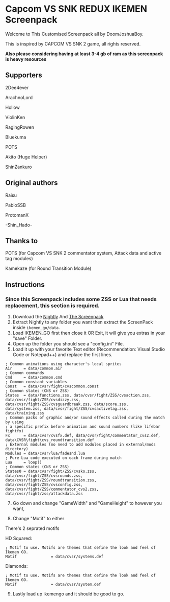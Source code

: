 # Capcom VS SNK REDUX IKEMEN Screenpack

Welcome to This Customised Screenpack all by DoomJoshuaBoy.  

This is inspired by CAPCOM VS SNK 2 game, all rights reserved.

**Also please considering having at least 3-4 gb of ram as this screenpack is heavy resources**

## Supporters

2Dee4ever

ArachnoLord

Hollow

ViolinKen

RagingRowen

Bluekuma

POTS

Akito (Huge Helper)

ShinZankuro

## Original authors

Raisu

PabloSSB

ProtomanX

-Shin_Hado-

## Thanks to
POTS (for Capcom VS SNK 2 commentator system, Attack data and active tag modules)

Kamekaze (for Round Transition Module)

## Instructions
### Since this Screenpack includes some ZSS or Lua that needs replacement, this section is required.
1. Download the [Nightly](https://github.com/ikemen-engine/Ikemen-GO/releases/tag/nightly) And [The Screenpack](https://github.com/doomjoshuaboy/CVS-Redux/releases)
2. Extract Nightly to any folder you want then extract the ScreenPack inside `ikemen_go/data`.
3. Load IKEMEN_GO first then close it OR Exit, it will give you extras in your "save" Folder.
4. Open up the folder you should see a "config.ini" File.
5. Load it up with your favorite Text editor (Recommendation: Visual Studio Code or Notepad++) and replace the first lines.
``` [Common]
; Common animations using character's local sprites
Air     = data/common.air
; Common commands
Cmd     = data/common.cmd
; Common constant variables
Const   = data/cvsr/fight/cvscommon.const
; Common states (CNS or ZSS)
States  = data/functions.zss, data/cvsr/fight/ZSS/cvsaction.zss, data/cvsr/fight/ZSS/cvsdizzy.zss, data/cvsr/fight/ZSS/cvsguardbreak.zss, data/score.zss, data/system.zss, data/cvsr/fight/ZSS/cvsactivetag.zss, data/training.zss
; Common packs of graphic and/or sound effects called during the match by using
; a specific prefix before animation and sound numbers (like lifebar fightfx)
Fx      = data/cvsr/cvsfx.def, data/cvsr/fight/commentator_cvs2.def, data\CVSR\fight\cvs_roundtransition.def
; External modules (no need to add modules placed in external/mods directory)
Modules = data/cvsr/lua/fadesnd.lua
; Pure Lua code executed on each frame during match
Lua     = loop()
; Common states (CNS or ZSS)
States0 = data/cvsr/fight/ZSS/cvsko.zss, data/cvsr/fight/ZSS/cvsrounds.zss, data/cvsr/fight/ZSS/roundtransition.zss, data/cvsr/fight/ZSS/cvsconfig.zss, data/cvsr/fight/ZSS/commentator_cvs2.zss, data/cvsr/fight/zss/attackdata.zss
```
7. Go down and change "GameWidth" and "GameHeight" to however you want, 

8. Change "Motif" to either

There's 2 seprated motifs

HD
Squared:
``` [Config]
; Motif to use. Motifs are themes that define the look and feel of Ikemen GO.
Motif               = data/cvsr/systems.def
```
Diamonds:
``` [Config]
; Motif to use. Motifs are themes that define the look and feel of Ikemen GO.
Motif               = data/cvsr/system.def
```

9. Lastly load up ikemengo and it should be good to go.